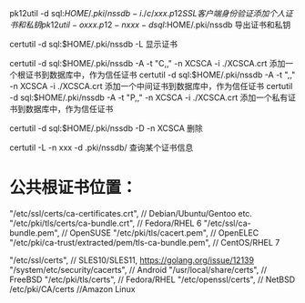 
pk12util -d sql:$HOME/.pki/nssdb -i ./c/xxx.p12         SSL客户端身份验证添加个人证书和私钥
pk12util -o xxx.p12 -n xxx -d sql:$HOME/.pki/nssdb      导出证书和私钥

certutil -d sql:$HOME/.pki/nssdb -L      显示证书


certutil -d sql:$HOME/.pki/nssdb -A -t "C,," -n XCSCA -i ./XCSCA.crt         添加一个根证书到数据库中，作为信任证书
certutil -d sql:$HOME/.pki/nssdb -A -t ",," -n XCSCA -i ./XCSCA.crt         添加一个中间证书到数据库中，作为信任证书
certutil -d sql:$HOME/.pki/nssdb -A -t "P,," -n XCSCA -i ./XCSCA.crt        添加一个私有证书到数据库中，作为信任证书

certutil -d sql:$HOME/.pki/nssdb -D -n XCSCA                删除

certutil -L -n xxx -d .pki/nssdb/       查询某个证书信息



# 公共根证书位置：

"/etc/ssl/certs/ca-certificates.crt",                // Debian/Ubuntu/Gentoo etc.
"/etc/pki/tls/certs/ca-bundle.crt",                  // Fedora/RHEL 6
"/etc/ssl/ca-bundle.pem",                            // OpenSUSE
"/etc/pki/tls/cacert.pem",                           // OpenELEC
"/etc/pki/ca-trust/extracted/pem/tls-ca-bundle.pem", // CentOS/RHEL 7

"/etc/ssl/certs",               // SLES10/SLES11, https://golang.org/issue/12139
"/system/etc/security/cacerts", // Android
"/usr/local/share/certs",       // FreeBSD
"/etc/pki/tls/certs",           // Fedora/RHEL
"/etc/openssl/certs",           // NetBSD
/etc/pki/CA/certs               //Amazon Linux






